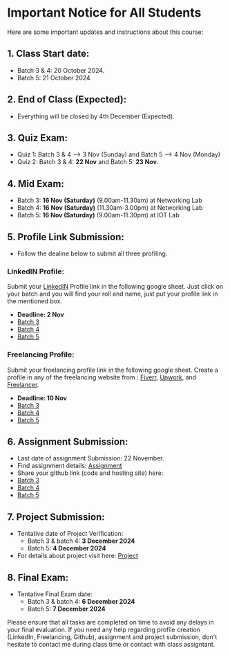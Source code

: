 # Important Notice for All Students

Here are some important updates and instructions about this course:

 ## 1. Class Start date:
- Batch 3 & 4: 20 October 2024.
- Batch 5: 21 October 2024.

 ## 2. End of Class (Expected):
- Everything will be closed by 4th December (Expected).

## 3. Quiz Exam:
- Quiz 1: Batch 3 & 4 --> 3 Nov (Sunday) and Batch 5 --> 4 Nov (Monday)
- Quiz 2: Batch 3 & 4: **22 Nov** and Batch 5: **23 Nov**.

## 4. Mid Exam:
- Batch 3: **16 Nov (Saturday)** (9.00am-11.30am) at Networking Lab 
- Batch 4: **16 Nov (Saturday)** (11.30am-3.00pm) at Networking Lab 
- Batch 5: **16 Nov (Saturday)** (9.00am-11.30pm) at IOT Lab 



## 5. Profile Link Submission:
- Follow the dealine below to submit all three profiling.
### LinkedIN Profile:
Submit your [LinkedIN](https://bd.linkedin.com/) Profile link in the following google sheet. Just click on your batch and you will find your roll and name, just put your profile link in the mentioned box.

- **Deadline: 2 Nov**
- [Batch 3](https://docs.google.com/spreadsheets/d/1gZHqi03ZhgSW1Vn_4_u8ap3qVJ_fYK2AuFGBNTzK8iA/edit?gid=0#gid=0)
- [Batch 4](https://docs.google.com/spreadsheets/d/15Dmqgy7DNxgMjykcA4DSoymebDst0VEbUIWyozsGilc/edit?gid=0#gid=0)
- [Batch 5](https://docs.google.com/spreadsheets/d/1ibD8BX21qKNeBkOpJrVnCdIsSxr1y9sSl8WFGBYw5ew/edit?gid=0#gid=0)

### Freelancing Profile:
Submit your freelancing profile link in the following google sheet. Create a profile in any of the freelancing website from : [Fiverr](https://www.fiverr.com/),  [Upwork](https://www.upwork.com/), and [Freelancer](https://www.freelancer.com/?gad_source=1&gclid=EAIaIQobChMI8ZHJzaydiQMVUhCDAx3wchg-EAAYASAAEgJbXPD_BwE&ft_prog=ABL&ft_prog_id=617725303593).

- **Deadline: 10 Nov**
- [Batch 3](https://docs.google.com/spreadsheets/d/1gZHqi03ZhgSW1Vn_4_u8ap3qVJ_fYK2AuFGBNTzK8iA/edit?gid=1801487781#gid=1801487781)
- [Batch 4](https://docs.google.com/spreadsheets/d/15Dmqgy7DNxgMjykcA4DSoymebDst0VEbUIWyozsGilc/edit?gid=1801487781#gid=1801487781)
- [Batch 5](https://docs.google.com/spreadsheets/d/1ibD8BX21qKNeBkOpJrVnCdIsSxr1y9sSl8WFGBYw5ew/edit?gid=1801487781#gid=1801487781)


## 6. Assignment Submission:
- Last date of assignment Submission: 22 November.
- Find assignment details: [Assignment](https://github.com/samsuddoha/Web-Design-P3/tree/main/Assignment)
- Share your github link (code and hosting site) here: 
- [Batch 3](https://docs.google.com/spreadsheets/d/1gZHqi03ZhgSW1Vn_4_u8ap3qVJ_fYK2AuFGBNTzK8iA/edit?gid=554855209#gid=554855209)
- [Batch 4](https://docs.google.com/spreadsheets/d/15Dmqgy7DNxgMjykcA4DSoymebDst0VEbUIWyozsGilc/edit?gid=554855209#gid=554855209)
- [Batch 5](https://docs.google.com/spreadsheets/d/1ibD8BX21qKNeBkOpJrVnCdIsSxr1y9sSl8WFGBYw5ew/edit?gid=554855209#gid=554855209)

## 7. Project Submission:
- Tentative date of Project Verification: 
    - Batch 3 & batch 4: **3 December 2024**
    - Batch 5: **4 December 2024**
- For details about project visit here: [Project](https://github.com/samsuddoha/Web-Design-P3/blob/main/Project.md) 


## 8. Final Exam:
- Tentative Final Exam date: 
    - Batch 3 & batch 4: **6 December 2024**
    - Batch 5: **7 December 2024**

Please ensure that all tasks are completed on time to avoid any delays in your final evaluation. If you need any help regarding profile creation (LinkedIn, Freelancing, Github), assignment and project submission, don't hesitate to contact me during class time or contact with class assigntant. 